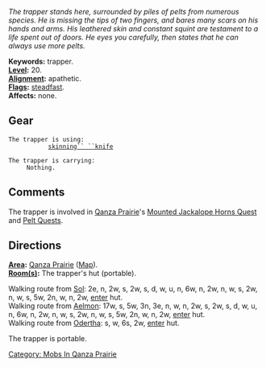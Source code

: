 *The trapper stands here, surrounded by piles of pelts from numerous
species. He is missing the tips of two fingers, and bares many scars on
his hands and arms. His leathered skin and constant squint are testament
to a life spent out of doors. He eyes you carefully, then states that he
can always use more pelts.*

**Keywords:** trapper.  
**[Level](Level.md "wikilink"):** 20.  
**[Alignment](Alignment.md "wikilink"):** apathetic.  
**[Flags](:Category:_Mob_Types.md "wikilink"):**
[steadfast](Sentinel_Mobs.md "wikilink").  
**Affects:** none.  

## Gear

`The trapper is using:`  
<wielded>`           `[`skinning`` ``knife`](Skinning_Knife_(Qanza_Prairie).md "wikilink")

`The trapper is carrying:`  
`     Nothing.`

## Comments

The trapper is involved in [Qanza
Prairie](:Category:_Qanza_Prairie.md "wikilink")'s [Mounted Jackalope
Horns Quest](Mounted_Jackalope_Horns_Quest.md "wikilink") and [Pelt
Quests](Pelt_Quests.md "wikilink").

## Directions

**[Area](:Category:_Areas.md "wikilink"):** [Qanza
Prairie](:Category:_Qanza_Prairie.md "wikilink")
([Map](Qanza_Prairie_Map.md "wikilink")).  
**[Room(s)](:Category:_Rooms.md "wikilink"):** The trapper's hut
(portable).

Walking route from [Sol](Sol.md "wikilink"): 2e, n, 2w, s, 2w, s, d, w,
u, n, 6w, n, 2w, n, w, s, 2w, n, w, s, 5w, 2n, w, n, 2w,
[enter](Enter.md "wikilink") hut.  
Walking route from [Aelmon](Aelmon.md "wikilink"): 17w, s, 5w, 3n, 3e,
n, w, n, 2w, s, 2w, s, d, w, u, n, 6w, n, 2w, n, w, s, 2w, n, w, s, 5w,
2n, w, n, 2w, [enter](Enter.md "wikilink") hut.  
Walking route from [Odertha](Odertha.md "wikilink"): s, w, 6s, 2w,
[enter](Enter.md "wikilink") hut.

The trapper is portable.

[Category: Mobs In Qanza
Prairie](Category:_Mobs_In_Qanza_Prairie "wikilink")
